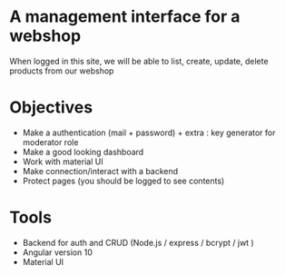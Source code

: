 # A management interface for a webshop 

When logged in this site, we will be able to list, create, update, delete products from our webshop

# Objectives


- Make a authentication (mail + password) + extra : key generator for moderator role
- Make a good looking dashboard
- Work with material UI 
- Make connection/interact with a backend
- Protect pages (you should be logged to see contents)


# Tools


- Backend for auth and CRUD (Node.js / express / bcrypt / jwt ) 
- Angular version 10
- Material UI




